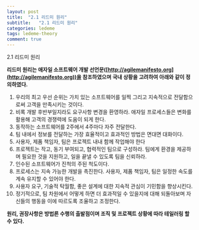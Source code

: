 ```yaml
---
layout: post
title:  "2.1 리드미 원리"
subtitle:   "2.1 리드미 원리"
categories: ledeme
tags: ledeme-theory
comment: true
---
```


2.1 리드미 원리

__리드미 원리는 애자일 소프트웨어 개발 선언문([http://agilemanifesto.org](http://agilemanifesto.org))을 참조하였으며 국내 상황을 고려하여 아래와 같이 정의하였다.__

1. 우리의 최고 우선 순위는 가치 있는 소프트웨어를 일찍 그리고 지속적으로 전달함으로써 고객을 만족시키는 것이다.
2. 비록 개발 후반부일지라도 요구사항 변경을 환영하라. 애자일 프로세스들은 변화를 활용해 고객의 경쟁력에 도움이 되게 한다.
3. 동작하는 소프트웨어를 2주에서 4주마다 자주 전달한다.
4. 팀 내에서 정보를 전달하는 가장 효율적이고 효과적인 방법은 면대면 대화이다.
5. 사용자, 제품 책임자, 팀은 프로젝트 내내 함께 작업해야 한다
6. 프로젝트는 작고, 동기 부여되고, 협력적인 팀으로 구성하라. 팀에게 환경을 제공하며 필요한 것을 지원하고, 일을 끝낼 수 있도록 팀을 신뢰하라.
7. 인수된 소프트웨어가 진척의 주된 척도이다.
8. 프로세스는 지속 가능한 개발을 촉진한다. 사용자, 제품 책임자, 팀은 일정한 속도를 계속 유지할 수 있어야 한다.
9. 사용자 요구, 기술적 탁월함, 좋은 설계에 대한 지속적 관심이 기민함을 향상시킨다.
10. 정기적으로, 팀 차원에서 어떻게 하면 더 효과적일 수 있을지에 대해 되돌아보며 자신들의 행동을 이에 따르도록 조율하고 조정한다.

__원리, 권장사항은 방법론 수행의 출발점이며 조직 및 프로젝트 상황에 따라 테일러링 할 수 있다.__
